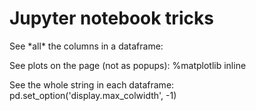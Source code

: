 # Jupyter notebook tricks

See \*all\* the columns in a dataframe:

See plots on the page \(not as popups\): %matplotlib inline

See the whole string in each dataframe: pd.set\_option\('display.max\_colwidth', -1\)

